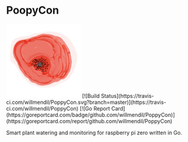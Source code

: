 # PoopyCon

<img src="https://github.com/willmendil/PoppyCon/blob/master/static/img/poppyconLogo.png" width="200">
[![Build Status](https://travis-ci.com/willmendil/PoppyCon.svg?branch=master)](https://travis-ci.com/willmendil/PoppyCon)
[![Go Report Card](https://goreportcard.com/badge/github.com/willmendil/PoppyCon)](https://goreportcard.com/report/github.com/willmendil/PoppyCon)

Smart plant watering and monitoring for raspberry pi zero written in Go. 

